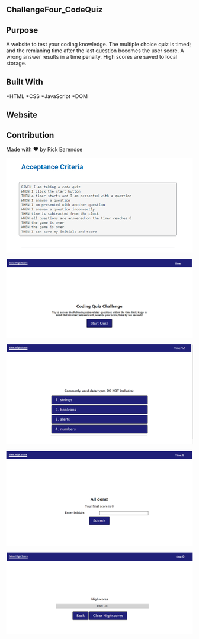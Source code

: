 ## ChallengeFour_CodeQuiz

## Purpose
A website to test your coding knowledge.  The multiple choice quiz is timed; and the remianing time after the last question becomes the user score.  A wrong answer results in a time penalty.  High scores are saved to local storage.

## Built With
*HTML
*CSS
*JavaScript
*DOM

## Website



## Contribution
Made with ❤️ by Rick Barendse


![Acceptance Criteria](/assets/images/acceptance_criteria.png)

![Quiz intro](/assets/images/quiz_intro.png)

![Quiz question](/assets/images/quiz_question.png)

![Quiz results](/assets/images/quiz_results.png)

![Quiz leaderboard](/assets/images/quiz_leaders.png)